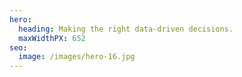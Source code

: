```yaml
---
hero:
  heading: Making the right data-driven decisions.
  maxWidthPX: 652
seo:
  image: /images/hero-16.jpg
---
```

